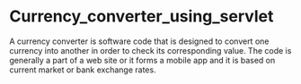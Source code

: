 # Currency_converter_using_servlet
A currency converter is software code that is designed to convert one currency into another in order to check its corresponding value. The code is generally a part of a web site or it forms a mobile app and it is based on current market or bank exchange rates.
